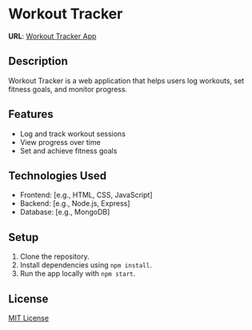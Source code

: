 # Workout Tracker  

**URL**: [Workout Tracker App](https://assignment-3-qd7j.onrender.com/)  

## Description  
Workout Tracker is a web application that helps users log workouts, set fitness goals, and monitor progress.  

## Features  
- Log and track workout sessions  
- View progress over time  
- Set and achieve fitness goals  

## Technologies Used  
- Frontend: [e.g., HTML, CSS, JavaScript]  
- Backend: [e.g., Node.js, Express]  
- Database: [e.g., MongoDB]  

## Setup  
1. Clone the repository.  
2. Install dependencies using `npm install`.  
3. Run the app locally with `npm start`.  

## License  
[MIT License](LICENSE)  
